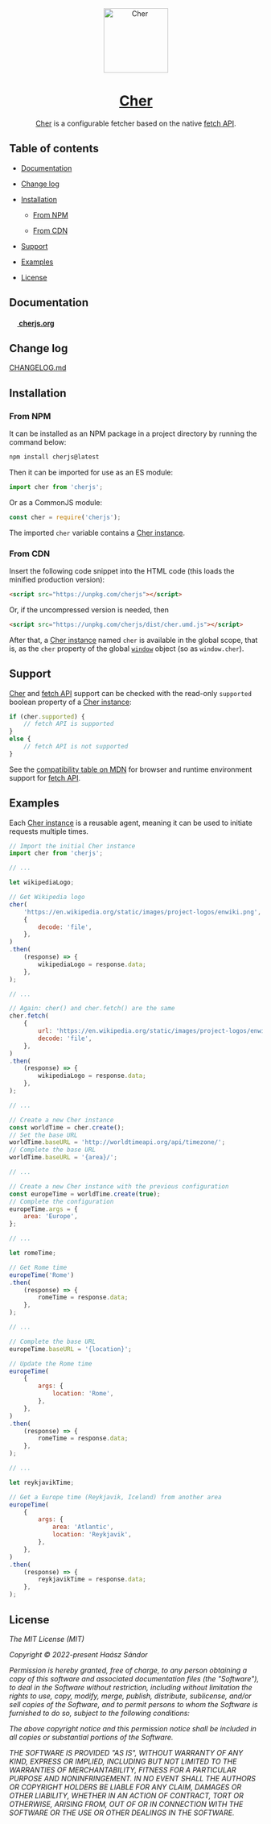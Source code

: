 <div align="center">
	<a href="https://cherjs.org/"><img src="https://cherjs.org/cher.svg" alt="Cher" width="128"></a>
	<h1><a href="https://cherjs.org/">Cher</a></h1>
	<p><a href="https://cherjs.org/">Cher</a> is a configurable fetcher based on the native <a href="https://developer.mozilla.org/en-US/docs/Web/API/Fetch_API">fetch API</a>.</p>
</div>

## Table of contents

- [Documentation](#documentation)

- [Change log](#change-log)

- [Installation](#installation)

    - [From NPM](#from-npm)

    - [From CDN](#from-cdn)

- [Support](#support)

- [Examples](#examples)

- [License](#license)

<!-- toc -->

## Documentation

**[<img src="https://cherjs.org/cher.svg" width="16"> cherjs.org](https://cherjs.org/)**

## Change log

[CHANGELOG.md](./CHANGELOG.md)

## Installation

###  From NPM

It can be installed as an NPM package in a project directory by running the command below:

```bash
npm install cherjs@latest
```

Then it can be imported for use as an ES module:

```js
import cher from 'cherjs';
```

Or as a CommonJS module:

```js
const cher = require('cherjs');
```

The imported `cher` variable contains a [Cher instance](https://cherjs.org/api#cher-instance).

### From CDN

Insert the following code snippet into the HTML code (this loads the minified production version):

```html
<script src="https://unpkg.com/cherjs"></script>
```

Or, if the uncompressed version is needed, then

```html
<script src="https://unpkg.com/cherjs/dist/cher.umd.js"></script>
```

After that, a [Cher instance](https://cherjs.org/api#cher-instance) named `cher` is available in the global scope, that is, as the `cher` property of the global [`window`](https://developer.mozilla.org/en-US/docs/Web/API/Window) object (so as `window.cher`).

## Support

[Cher](https://cherjs.org/) and [fetch API](https://developer.mozilla.org/en-US/docs/Web/API/Fetch_API) support can be checked with the read-only `supported` boolean property of a [Cher instance](https://cherjs.org/api#cher-instance):

```js
if (cher.supported) {
	// fetch API is supported
}
else {
	// fetch API is not supported
}
```

See the [compatibility table on MDN](https://developer.mozilla.org/en-US/docs/Web/API/Fetch_API#browser_compatibility) for browser and runtime environment support for [fetch API](https://developer.mozilla.org/en-US/docs/Web/API/Fetch_API).

## Examples

Each [Cher instance](https://cherjs.org/api#cher-instance) is a reusable agent, meaning it can be used to initiate requests multiple times.

```js
// Import the initial Cher instance
import cher from 'cherjs';

// ...

let wikipediaLogo;

// Get Wikipedia logo
cher(
	'https://en.wikipedia.org/static/images/project-logos/enwiki.png',
	{
		decode: 'file',
	},
)
.then(
	(response) => {
		wikipediaLogo = response.data;
	},
);

// ...

// Again: cher() and cher.fetch() are the same
cher.fetch(
	{
		url: 'https://en.wikipedia.org/static/images/project-logos/enwiki.png',
		decode: 'file',
	},
)
.then(
	(response) => {
		wikipediaLogo = response.data;
	},
);

// ...

// Create a new Cher instance
const worldTime = cher.create();
// Set the base URL
worldTime.baseURL = 'http://worldtimeapi.org/api/timezone/';
// Complete the base URL
worldTime.baseURL = '{area}/';

// ...

// Create a new Cher instance with the previous configuration
const europeTime = worldTime.create(true);
// Complete the configuration
europeTime.args = {
	area: 'Europe',
};

// ...

let romeTime;

// Get Rome time
europeTime('Rome')
.then(
	(response) => {
		romeTime = response.data;
	},
);

// ...

// Complete the base URL
europeTime.baseURL = '{location}';

// Update the Rome time
europeTime(
	{
		args: {
			location: 'Rome',
		},
	},
)
.then(
	(response) => {
		romeTime = response.data;
	},
);

// ...

let reykjavikTime;

// Get a Europe time (Reykjavik, Iceland) from another area
europeTime(
	{
		args: {
			area: 'Atlantic',
			location: 'Reykjavik',
		},
	},
)
.then(
	(response) => {
		reykjavikTime = response.data;
	},
);
```

## License

<em>

The MIT License (MIT)

Copyright © 2022-present Haász Sándor

Permission is hereby granted, free of charge, to any person obtaining a copy of this software and associated documentation files (the "Software"), to deal in the Software without restriction, including without limitation the rights to use, copy, modify, merge, publish, distribute, sublicense, and/or sell copies of the Software, and to permit persons to whom the Software is furnished to do so, subject to the following conditions:

The above copyright notice and this permission notice shall be included in all copies or substantial portions of the Software.

THE SOFTWARE IS PROVIDED "AS IS", WITHOUT WARRANTY OF ANY KIND, EXPRESS OR IMPLIED, INCLUDING BUT NOT LIMITED TO THE WARRANTIES OF MERCHANTABILITY, FITNESS FOR A PARTICULAR PURPOSE AND NONINFRINGEMENT. IN NO EVENT SHALL THE AUTHORS OR COPYRIGHT HOLDERS BE LIABLE FOR ANY CLAIM, DAMAGES OR OTHER LIABILITY, WHETHER IN AN ACTION OF CONTRACT, TORT OR OTHERWISE, ARISING FROM, OUT OF OR IN CONNECTION WITH THE SOFTWARE OR THE USE OR OTHER DEALINGS IN THE SOFTWARE.

</em>
